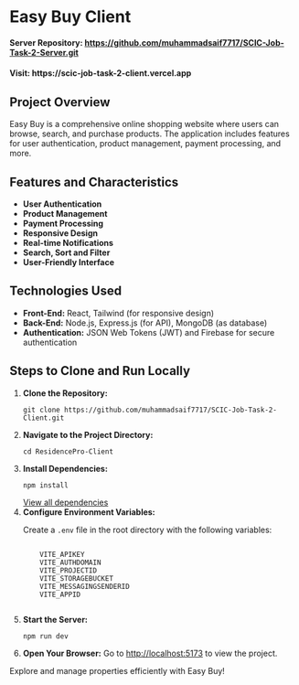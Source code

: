   <h1><strong>Easy Buy Client</strong></h1>

  <h4>Server Repository: <a href="https://github.com/muhammadsaif7717/SCIC-Job-Task-2-Server.git">https://github.com/muhammadsaif7717/SCIC-Job-Task-2-Server.git</a></h4>
  <h4>Visit: https://scic-job-task-2-client.vercel.app </h4>

  <h2><strong>Project Overview</strong></h2>
  <p>
    Easy Buy is a comprehensive online shopping website where users can browse, search, and purchase products. The application includes features for user authentication, product management, payment processing, and more.
  </p>

  <h2><strong>Features and Characteristics</strong></h2>
  <ul>
    <li><strong>User Authentication</strong></li>
    <li><strong>Product Management</strong></li>
    <li><strong>Payment Processing</strong> </li>
    <li><strong>Responsive Design</strong></li>
    <li><strong>Real-time Notifications</strong></li>
    <li><strong>Search, Sort and Filter</strong></li>
    <li><strong>User-Friendly Interface</strong></li>
  </ul>

  <h2><strong>Technologies Used</strong></h2>
  <ul>
    <li><strong>Front-End:</strong> React, Tailwind (for responsive design)</li>
    <li><strong>Back-End:</strong> Node.js, Express.js (for API), MongoDB (as database)</li>
    <li><strong>Authentication:</strong> JSON Web Tokens (JWT) and Firebase for secure authentication</li>
  </ul>

  <h2><strong>Steps to Clone and Run Locally</strong></h2>
  <ol>
    <li><strong>Clone the Repository:</strong>
      <pre><code>git clone https://github.com/muhammadsaif7717/SCIC-Job-Task-2-Client.git</code></pre>
    </li>
    <li><strong>Navigate to the Project Directory:</strong>
      <pre><code>cd ResidencePro-Client</code></pre>
    </li>
    <li><strong>Install Dependencies:</strong>
      <pre><code>npm install</code></pre>
      <a href='https://github.com/muhammadsaif7717/SCIC-Job-Task-2-Client/blob/main/package.json' target='_blank'>View all dependencies</a>
    </li>
    <li><strong>Configure Environment Variables:</strong>
      <p>Create a <code>.env</code> file in the root directory with the following variables:</p>
      <pre><code>
    VITE_APIKEY
    VITE_AUTHDOMAIN
    VITE_PROJECTID
    VITE_STORAGEBUCKET
    VITE_MESSAGINGSENDERID
    VITE_APPID
      </code></pre>
    </li>
    <li><strong>Start the Server:</strong>
      <pre><code>npm run dev</code></pre>
    </li>
    <li><strong>Open Your Browser:</strong> Go to <a href="http://localhost:5173">http://localhost:5173</a> to view the project.</li>
  </ol>

  <p>Explore and manage properties efficiently with Easy Buy!</p>
